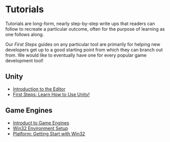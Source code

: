 # Tutorials

Tutorials are long-form, nearly step-by-step write ups that readers can follow to recreate a particular outcome, often for the purpose of learning as one follows along.

Our *First Steps* guides on any particular tool are primarily for helping new developers get up to a good starting point from which they can branch out from. We would like to eventually have one for every popular game development tool!

## Unity
* [Introduction to the Editor](./unity-tutorials/unity-editor-introduction.md)
* [First Steps: Learn How to Use Unity!](./unity-tutorials/first-step-series/unity-first-step-index.md)

## Game Engines
* [Introduct to Game Engines](./game-engines/introduction-to-game-engines.md)
* [Win32 Environment Setup](./game-engines/win32-environment-setup.md)
* [Platform: Getting Start with Win32](./game-engines/platform/getting-started-with-win32.md)